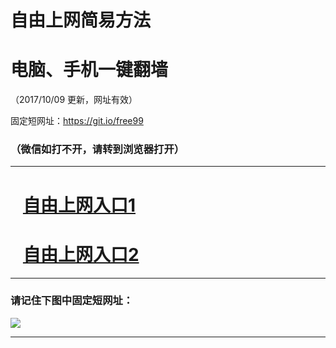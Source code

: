 ﻿# 自由上网简易方法

# 电脑、手机一键翻墙

（2017/10/09 更新，网址有效）

固定短网址：https://git.io/free99

### （微信如打不开，请转到浏览器打开）


***





# &nbsp;&nbsp; <a href="http://ft225679338.fwq-tz-1001.info/fwqtz01.html?t=100900126097 " target="_blank">自由上网入口1</a>
# &nbsp;&nbsp; <a href="http://ft2619326198.fwq-tz-1002.info/fwqtz02.html?t=100900112942 " target="_blank">自由上网入口2</a>
***

### 请记住下图中固定短网址：

<img src="https://s3-us-west-2.amazonaws.com/fwq-1001/yjfq-20170905okok.png" /> 


***

